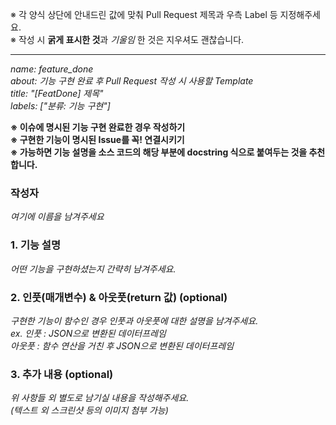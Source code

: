 ※ 각 양식 상단에 안내드린 값에 맞춰 Pull Request 제목과 우측 Label 등 지정해주세요.  
※ 작성 시 **굵게 표시한 것**과 _기울임_ 한 것은 지우셔도 괜찮습니다.

---

_name: feature_done  
about: 기능 구현 완료 후 Pull Request 작성 시 사용할 Template  
title: "[FeatDone] 제목"  
labels: ["분류: 기능 구현"]_

**※ 이슈에 명시된 기능 구현 완료한 경우 작성하기**  
**※ 구현한 기능이 명시된 Issue를 꼭! 연결시키기**  
**※ 가능하면 기능 설명을 소스 코드의 해당 부분에 docstring 식으로 붙여두는 것을 추천합니다.**

### 작성자

_여기에 이름을 남겨주세요_

### 1. 기능 설명

_어떤 기능을 구현하셨는지 간략히 남겨주세요._

### 2. 인풋(매개변수) & 아웃풋(return 값) (optional)

_구현한 기능이 함수인 경우 인풋과 아웃풋에 대한 설명을 남겨주세요.  
ex. 인풋 : JSON으로 변환된 데이터프레임  
아웃풋 : 함수 연산을 거친 후 JSON으로 변환된 데이터프레임_

### 3. 추가 내용 (optional)

_위 사항들 외 별도로 남기실 내용을 작성해주세요.  
(텍스트 외 스크린샷 등의 이미지 첨부 가능)_
